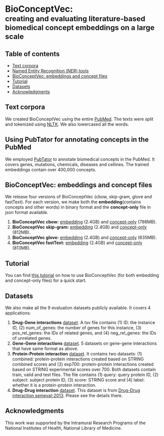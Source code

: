 # BioConceptVec: <br><small>creating and evaluating literature-based biomedical concept embeddings on a large scale</small>


## Table of contents

* [Text corpora](#text-corpora)
* [Named Entity Recognition (NER) tools](#pubtator)
* [BioConceptVec: embeddings and concept files](#bioconceptvec)
* [Tutorial](#tutorial)
* [Datasets](#dataset)
* [Acknowledgments](#acknowledgments)


## Text corpora
<a name="text-corpora"></a>
We created BioConceptVec using the entire [PubMed](https://www.ncbi.nlm.nih.gov/pubmed/). The texts were split and tokenized using [NLTK](https://www.nltk.org/). We also lowercased all the words.


## Using PubTator for annotating concepts in the PubMed
<a name="pubtator"></a>
We employed [PubTator](https://www.ncbi.nlm.nih.gov/research/pubtator/) to annotate biomedical concepts in the PubMed. It covers genes, mutations, chemicals, diseases and cellines. The trained embeddings contain over 400,000 concepts.

## BioConceptVec: embeddings and concept files
<a name="bioconceptvec"></a>
We release four versions of BioConceptVec (cbow, skip-gram, glove and fastText). For each version, we make both the **embedding**(contains concepts and other words) in binary format and the **concept-only** file in json format available.

1. **BioConceptVec cbow:** [embedding](https://ftp.ncbi.nlm.nih.gov/pub/lu/BioConceptVec/bioconceptvec_word2vec_cbow.bin) (2.4GB) and [concept-only](https://ftp.ncbi.nlm.nih.gov/pub/lu/BioConceptVec/concept_cbow.json) (798MB).
2. **BioConceptVec skip-gram:** [embedding](https://ftp.ncbi.nlm.nih.gov/pub/lu/BioConceptVec/bioconceptvec_word2vec_skipgram.bin) (2.4GB) and [concept-only](https://ftp.ncbi.nlm.nih.gov/pub/lu/BioConceptVec/concept_skip.json) (812MB).
3. **BioConceptVec glove:** [embedding](https://ftp.ncbi.nlm.nih.gov/pub/lu/BioConceptVec/bioconceptvec_glove.bin) (2.4GB) and [concept-only](https://ftp.ncbi.nlm.nih.gov/pub/lu/BioConceptVec/concept_glove.json) (835MB).
4. **BioConceptVec fastText:** [embedding](https://ftp.ncbi.nlm.nih.gov/pub/lu/BioConceptVec/bioconceptvec_fasttext.bin) (2.4GB) and [concept-only](https://ftp.ncbi.nlm.nih.gov/pub/lu/BioConceptVec/concept_fast.json) (813MB).


## Tutorial
<a name="pubtator"></a>
You can find [this tutorial](https://github.com/ncbi-nlp/BioConceptVec/blob/master/bioconcept_tutorial.ipynb) on how to use BioConceptVec (for both embedding and concept-only files) for a quick start.

## Datasets
<a name="dataset"></a>
We also make all the 9 evaluation datasets publicly available. It covers 4 applications:

1. **Drug-Gene interactions** [dataset](https://github.com/ncbi-nlp/BioConceptVec/tree/master/datasets/drug_gene_interactions). A tsv file contains (1) ID: the instance ID, (2) num_of_genes: the number of genes for this instance, (3) pos_rel_genes: the IDs of related genes, and (4) neg_rel_genes: the IDs of unrelated genes.
2. **Gene-Gene interactions** [dataset](https://github.com/ncbi-nlp/BioConceptVec/tree/master/datasets/gene_gene_interactions). 5 datasets on gene-gene interactions that have same format as above.
3. **Protein-Protein interaction** [dataset](https://github.com/ncbi-nlp/BioConceptVec/tree/master/datasets/protein_protein_interactions). It contains two datasets: (1) combined: protein-protein interactions created based on STRING combined scores and (2) exp700: protein-protein interactions created based on STRING experimental scores over 700. Both datasets contain train, valid and test files. The file contains (1) query: query protein ID, (2) subject: subject protein ID, (3) score: STRING score and (4) label: whether it is a protein-protein interaction.
4. **Drug-Drug interaction** [dataset](https://github.com/ncbi-nlp/BioConceptVec/tree/master/datasets/drug_drug_interactions). This dataset is from [Drug-Drug interaction semeval-2013](https://www.cs.york.ac.uk/semeval-2013/task9/). Please see the details there.

## Acknowledgments
<a name="acknowledgments"></a>
This work was supported by the Intramural Research Programs of the National Institutes of Health, National Library of Medicine. 
